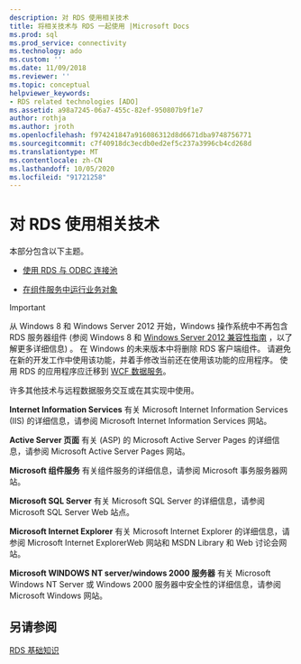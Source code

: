 ```yaml
---
description: 对 RDS 使用相关技术
title: 将相关技术与 RDS 一起使用 |Microsoft Docs
ms.prod: sql
ms.prod_service: connectivity
ms.technology: ado
ms.custom: ''
ms.date: 11/09/2018
ms.reviewer: ''
ms.topic: conceptual
helpviewer_keywords:
- RDS related technologies [ADO]
ms.assetid: a98a7245-06a7-455c-82ef-950807b9f1e7
author: rothja
ms.author: jroth
ms.openlocfilehash: f974241847a916086312d8d6671dba9748756771
ms.sourcegitcommit: c7f40918dc3ecdb0ed2ef5c237a3996cb4cd268d
ms.translationtype: MT
ms.contentlocale: zh-CN
ms.lasthandoff: 10/05/2020
ms.locfileid: "91721258"
---
```

# <a name="using-related-technologies-with-rds"></a>对 RDS 使用相关技术
本部分包含以下主题。  
  
-   [使用 RDS 与 ODBC 连接池](./using-rds-with-odbc-connection-pooling.md)  
  
-   [在组件服务中运行业务对象](./running-business-objects-in-component-services.md)  
  
> [!IMPORTANT]
>  从 Windows 8 和 Windows Server 2012 开始，Windows 操作系统中不再包含 RDS 服务器组件 (参阅 Windows 8 和 [Windows Server 2012 兼容性指南](https://www.microsoft.com/download/details.aspx?id=27416) ，以了解更多详细信息) 。 在 Windows 的未来版本中将删除 RDS 客户端组件。 请避免在新的开发工作中使用该功能，并着手修改当前还在使用该功能的应用程序。 使用 RDS 的应用程序应迁移到 [WCF 数据服务](/dotnet/framework/wcf/)。  
  
 许多其他技术与远程数据服务交互或在其实现中使用。  
  
 **Internet Information Services** 有关 Microsoft Internet Information Services (IIS) 的详细信息，请参阅 Microsoft Internet Information Services 网站。  
  
 **Active Server 页面** 有关 (ASP) 的 Microsoft Active Server Pages 的详细信息，请参阅 Microsoft Active Server Pages 网站。  
  
 **Microsoft 组件服务** 有关组件服务的详细信息，请参阅 Microsoft 事务服务器网站。  
  
 **Microsoft SQL Server** 有关 Microsoft SQL Server 的详细信息，请参阅 Microsoft SQL Server Web 站点。  
  
 **Microsoft Internet Explorer** 有关 Microsoft Internet Explorer 的详细信息，请参阅 Microsoft Internet ExplorerWeb 网站和 MSDN Library 和 Web 讨论会网站。  
  
 **Microsoft WINDOWS NT server/windows 2000 服务器** 有关 Microsoft Windows NT Server 或 Windows 2000 服务器中安全性的详细信息，请参阅 Microsoft Windows 网站。  
  
## <a name="see-also"></a>另请参阅  
 [RDS 基础知识](./rds-fundamentals.md)